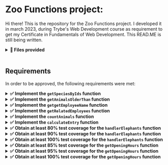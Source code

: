 # Zoo Functions project:

Hi there! This is the repository for the Zoo Functions project. I developed it in march 2023, during Trybe's Web Development course as requirement to get my Certificate in Fundamentals of Web Development. This READ.ME is still being written.

<details>
	<summary><strong> 📁 Files provided</strong></summary><br />
	
The data in <strong>./data/zoo_data.js</strong> was provided by Trybe so we, students, could work based on it to develop the functions required.
Trybe also provided the <strong>./src/handlerElephants</strong> and <strong>./src/getOpeningHours</strong> files and respective functions, so the students could implement tests using Jest.
</details><br/>

## Requirements
In order to be approved, the following requirements were met:
<details>
	<summary><strong> ✅ Implement the <code>getSpeciesByIds</code> function</strong></summary><br />

It should search for an animal species by ID and return an array containing all animals of that species.

- [x] Make the getSpeciesByIds function able to receive multiple parameters;<br>
- [x] Return an empty array if the function does not receive an ID;<br>
- [x] Return the following information from the data file:
 - If the function receives only one ID, return the species of the animal corresponding to this ID;
 - If the function receives multiple IDs, return all species corresponding to those IDs. <br>
</details>

<details>
	<summary><strong> ✅ Implement the <code>getAnimalsOlderThan</code> function</strong></summary><br />

It should receive a species and an age as parameters, and then return whether all animals of that species have that age or are older.

- [x] The function, when receiving a species and an age as parameters, should test whether all animals of this species have the specified minimum age and return a boolean value.<br>
 </details>

<details>
	<summary><strong> ✅ Implement the <code>getgetEmployeeName</code> function</strong></summary><br />

It should search for employees by their first or last name.

- [x] The function, when receiving no parameters, should return an empty object.<br>
- [x] The function, when receiving the first or last name of an employee as argument, should return an object in the following format:<br>
```javascript
  {
    id: 'c5b83cb3-a451-49e2-ac45-ff3f54fbe7e1',
    firstName: 'Nigel',
    lastName: 'Nelson',
    managers: ['0e7b460e-acf4-4e17-bcb3-ee472265db83', 'fdb2543b-5662-46a7-badc-93d960fdc0a8'],
    responsibleFor: ['0938aa23-f153-4937-9f88-4858b24d6bce', 'e8481c1d-42ea-4610-8e11-1752cfc05a46'],
  }

```
 </details>

<details>
	<summary><strong> ✅ Implement the <code>getRelatedEmployees</code> function</strong></summary><br />

It should verify if a person is a manager and, if so, which employees they're responsible for.

- [x] The function <code>isManager</code>should return 'true' if it receives a manager id's as argument, or 'false' if not.<br>
- [x] The function <code>getRelatedEmployees</code>should return the employees that the respective manager is responsible for:
- In case the ID passed as argument is from a manager, it should return an array of the related employees.
- In case the ID is not from a manager it should throw an error with the message 'O id inserido não é de uma pessoa colaboradora gerente!'.
<br>
 </details>

 <details>
	<summary><strong> ✅ Implement the <code>countAnimals</code> function</strong></summary><br />

The function should count the number of individuals of a given species in the zoo, based on the argument received.

- [x] It should return the quantity of resident animals per species if no parameter is passed. The return should be an object whose key is the name of each species and the value is the total number of animals (residents) of that species. For example:<br>
```javascript
    {
    lions: 4,
    // [...]
  }
```
- [x] It should return the quantity of resident animals in the zoo of the species passed as argument. For example:
- When receiving the argument { species: 'penguins' }, return only the quantity (number) of penguins that reside in the zoo;
- When passing the argument { species: 'giraffes', sex: 'female' }, return only the quantity (number) of female giraffes that reside in the zoo.":
<br>
 </details>
 
  <details>
	<summary><strong> ✅ Implement the <code>calculateEntry</code> function</strong></summary><br />

The function should calculate the total entrance cost of a group of visitors based on their age, where people under 18 are considered 'children', above or equal to 18 and under 50 are considered 'adults' and above or equal 50 are considered 'seniors'.
<br>
 </details>

 <details>
	<summary><strong> ✅ Obtain at least 80% test coverage for the <code>handlerElephants</code> function</strong></summary><br />

The function was provided by Trybe and I implemented the tests in <strong>./test</strong>.
<br>
 </details>

 <details>
	<summary><strong> ✅ Obtain at least 90% test coverage for the <code>handlerElephants</code> function</strong></summary><br />

The function was provided by Trybe and I implemented the tests in <strong>./test</strong>.
<br>
 </details>
 
  <details>
	<summary><strong> ✅ Obtain at least 100% test coverage for the <code>handlerElephants</code> function</strong></summary><br />

The function was provided by Trybe and I implemented the tests in <strong>./test</strong>.
<br>
 </details>

  <details>
	<summary><strong> ✅ Obtain at least 85% test coverage for the <code>getOpeningHours</code> function</strong></summary><br />

The function was provided by Trybe and I implemented the tests in <strong>./test</strong>.
<br>
 </details>

  <details>
	<summary><strong> ✅ Obtain at least 95% test coverage for the <code>getOpeningHours</code> function</strong></summary><br />

The function was provided by Trybe and I implemented the tests in <strong>./test</strong>.
<br>
 </details>

  <details>
	<summary><strong> ✅ Obtain at least 100% test coverage for the <code>getOpeningHours</code> function</strong></summary><br />

The function was provided by Trybe and I implemented the tests in <strong>./test</strong>.
<br>
 </details>


<!-- Olá, Tryber!
Esse é apenas um arquivo inicial para o README do seu projeto.
É essencial que você preencha esse documento por conta própria, ok?
Não deixe de usar nossas dicas de escrita de README de projetos, e deixe sua criatividade brilhar!
:warning: IMPORTANTE: você precisa deixar nítido:
- quais arquivos/pastas foram desenvolvidos por você;
- quais arquivos/pastas foram desenvolvidos por outra pessoa estudante;
- quais arquivos/pastas foram desenvolvidos pela Trybe.
-->

